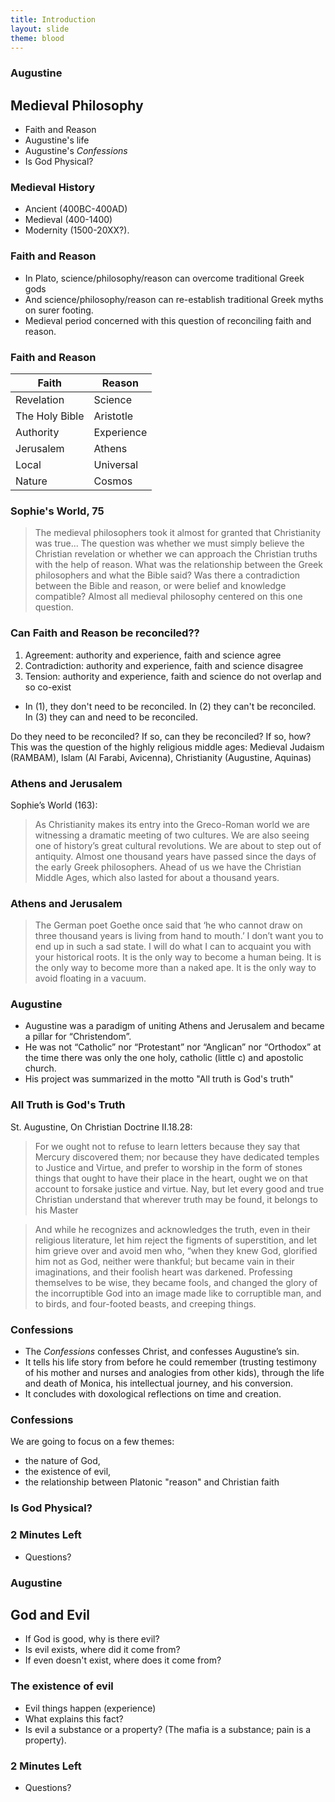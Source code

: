 ```yaml
---
title: Introduction
layout: slide
theme: blood
---
```


<section data-background="http://www.keithbuhler.com/images/background-augustine.svg"> 
<section data-background="http://thecripplegate.com/wp-content/uploads/2012/09/Augustine.jpg" data-markdown><!--Intro slide begin-->

# Augustine

</section> <!--Intro slide end-->
<section data-markdown> 

## Medieval Philosophy
- Faith and Reason
- Augustine's life
- Augustine's _Confessions_
- Is God Physical? 


</section><section data-markdown>

### Medieval History

- Ancient (400BC-400AD)
- Medieval (400-1400)
- Modernity (1500-20XX?). 

</section><section data-markdown>

### Faith and Reason

- In Plato, science/philosophy/reason can overcome traditional Greek gods
- And science/philosophy/reason can re-establish traditional Greek myths on surer footing. 
- Medieval period concerned with this question of reconciling faith and reason. 

</section><section data-markdown>

### Faith and Reason

| Faith          | Reason     |
|----------------|------------|
| Revelation     | Science    |
| The Holy Bible | Aristotle  |
| Authority      | Experience |
| Jerusalem      | Athens     |
| Local          | Universal  |
| Nature         | Cosmos     |



</section><section data-markdown>

### Sophie's World, 75

>The medieval philosophers took it almost for granted that Christianity was true... The question was whether we must simply believe the Christian revelation or whether we can approach the Christian truths with the help of reason. What was the relationship between the Greek philosophers and what the Bible said? Was there a contradiction between the Bible and reason, or were belief and knowledge compatible? Almost all medieval philosophy centered on this one question.

</section><section data-markdown>

### Can Faith and Reason be reconciled?? 

1. Agreement: authority and experience, faith and science agree
2. Contradiction: authority and experience, faith and science disagree
3. Tension: authority and experience, faith and science do not overlap and so co-exist

- In (1), they don't need to be reconciled. In (2) they can't be reconciled. In (3) they can and need to be reconciled. 

Do they need to be reconciled? If so, can they be reconciled? If so, how? This was the question of the highly religious middle ages: Medieval Judaism (RAMBAM), Islam (Al Farabi, Avicenna), Christianity (Augustine, Aquinas)




</section><section data-markdown>

### Athens and Jerusalem 

Sophie’s World (163): 

>As Christianity makes its entry into the Greco-Roman world we are witnessing a dramatic meeting of two cultures. We are also seeing one of history’s great cultural revolutions. We are about to step out of antiquity. Almost one thousand years have passed since the days of the early Greek philosophers. Ahead of us we have the Christian Middle Ages, which also lasted for about a thousand years.






</section><section data-markdown>

### Athens and Jerusalem 

>The German poet Goethe once said that ‘he who cannot draw on three thousand years is living from hand to mouth.’ I don’t want you to end up in such a sad state. I will do what I can to acquaint you with your historical roots. It is the only way to become a human being. It is the only way to become more than a naked ape. It is the only way to avoid floating in a vacuum.


</section><section data-markdown>

### Augustine

- Augustine was a paradigm of uniting Athens and Jerusalem and became a pillar for “Christendom”.
- He was not “Catholic” nor “Protestant” nor “Anglican” nor “Orthodox” at the time there was only the one holy, catholic (little c) and apostolic church.
- His project was summarized in the motto "All truth is God's truth"

</section><section data-markdown>

### All Truth is God's Truth 

St. Augustine, On Christian Doctrine II.18.28: 

>For we ought not to refuse to learn letters because they say that Mercury discovered them; nor because they have dedicated temples to Justice and Virtue, and prefer to worship in the form of stones things that ought to have their place in the heart, ought we on that account to forsake justice and virtue. Nay, but let every good and true Christian understand that wherever truth may be found, it belongs to his Master 

</section><section data-markdown>

>And while he recognizes and acknowledges the truth, even in their religious literature, let him reject the figments of superstition, and let him grieve over and avoid men who, “when they knew God, glorified him not as God, neither were thankful; but became vain in their imaginations, and their foolish heart was darkened. Professing themselves to be wise, they became fools, and changed the glory of the incorruptible God into an image made like to corruptible man, and to birds, and four-footed beasts, and creeping things.


</section><section data-markdown>

### Confessions

- The _Confessions_ confesses Christ, and confesses Augustine’s sin.
- It tells his life story from before he could remember (trusting testimony of his mother and nurses and analogies from other kids), through the life and death of Monica, his intellectual journey, and his conversion.
- It concludes with doxological reflections on time and creation.

</section><section data-markdown>

### Confessions

We are going to focus on a few themes: 

- the nature of God, 
- the existence of evil, 
- the relationship between Platonic "reason" and Christian faith 

</section><section data-markdown>

### Is God Physical? 



</section><section data-markdown>

### 2 Minutes Left
* Questions?





</section>
</section><!--Day 1 end-->





<section><!--Day 2, begin-->
<section data-background="" data-markdown>

# Augustine

</section><section data-markdown>

## God and Evil

- If God is good, why is there evil?
- Is evil exists, where did it come from?
- If even doesn't exist, where does it come from?

</section><section data-markdown>

### The existence of evil

- Evil things happen (experience)
- What explains this fact? 
- Is evil a substance or a property? (The mafia is a substance; pain is a property). 




</section><section data-markdown>

###






</section><section data-markdown>

###








### 2 Minutes Left
* Questions?

</section>
</section><!--Day 2 end-->
